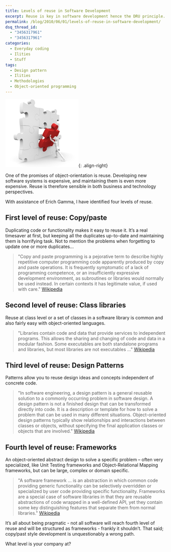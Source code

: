 ```yaml
---
title: Levels of reuse in Software Development
excerpt: Reuse is key in software development hence the DRU principle. To often the wrong level of reuse is causing problems within an organization
permalink: /blog/2010/06/01/levels-of-reuse-in-software-development/
dsq_thread_id:
  - "3456317961"
  - "3456317961"
categories:
  - Everyday coding
  - Ilities
  - Stuff
tags:
  - Design pattern
  - Ilities
  - Methodologies
  - Object-oriented programming
---
```

![Software Puzzle](/wp-content/uploads/Softwarepuzzle.jpg){: .align-right}

One of the promises of object-orientation is reuse. Developing new software systems is expensive, and maintaining them is even more expensive. Reuse is therefore sensible in both business and technology perspectives.

With assistance of Erich Gamma, I have identified four levels of reuse.

## First level of reuse: Copy/paste

Duplicating code or functionality makes it easy to reuse it. It’s a real timesaver at first, but keeping all the duplicates up-to-date and maintaining them is horrifying task. Not to mention the problems when forgetting to update one or more duplicates…

> "Copy and paste programming is a pejorative term to describe highly repetitive computer programming code apparently produced by copy and paste operations. It is frequently symptomatic of a lack of programming competence, or an insufficiently expressive development environment, as subroutines or libraries would normally be used instead. In certain contexts it has legitimate value, if used with care." [Wikipedia](http://en.wikipedia.org/wiki/Copy_and_paste_programming "Copy/past programming on Wikipedia")

## **Second level of reuse: Class libraries**

Reuse at class level or a set of classes in a software library is common and also fairly easy with object-oriented languages.

> "Libraries contain code and data that provide services to independent programs. This allows the sharing and changing of code and data in a modular fashion. Some executables are both standalone programs and libraries, but most libraries are not executables …" [Wikipedia](http://en.wikipedia.org/wiki/Library_(computer_science) "Software Libraries on Wikipedia")

## **Third level of reuse: Design Patterns**

Patterns allow you to reuse design ideas and concepts independent of concrete code.

> "In software engineering, a design pattern is a general reusable solution to a commonly occurring problem in software design. A design pattern is not a finished design that can be transformed directly into code. It is a description or template for how to solve a problem that can be used in many different situations. Object-oriented design patterns typically show relationships and interactions between classes or objects, without specifying the final application classes or objects that are involved." [Wikipedia](http://en.wikipedia.org/wiki/Design_pattern_(computer_science) "Design Patterns on Wikipedia")

## **Fourth level of reuse: Frameworks**

An object-oriented abstract design to solve a specific problem – often very specialized, like Unit Testing frameworks and Object-Relational Mapping frameworks, but can be large, complex or domain specific.

> "A software framework … is an abstraction in which common code providing generic functionality can be selectively overridden or specialized by user code providing specific functionality. Frameworks are a special case of software libraries in that they are reusable abstractions of code wrapped in a well-defined API, yet they contain some key distinguishing features that separate them from normal libraries." [Wikipedia](http://en.wikipedia.org/wiki/Software_framework "Software Frameworks on Wikipedia")

It’s all about being pragmatic - not all software will reach fourth level of reuse and will be structured as frameworks - frankly it shouldn’t. That said; copy/past style development is unquestionably a wrong path.

What level is your company at?
